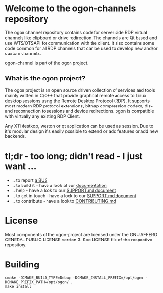 # Welcome to the ogon-channels repository

The ogon channel repository contains code for server side RDP virtual channels like
clipboard or drive redirection. The channels are Qt based and use WTS/OTSAPI for communication
with the client. It also contains some code common for all RDP channels that can be used to 
develop new and/or custom channels.

ogon-channel is part of the ogon project.

## What is the ogon project?

The ogon project is an open source driven collection of services and tools mainly written in C/C++
that provide graphical remote access to Linux desktop sessions using the Remote Desktop Protocol
(RDP). It supports most modern RDP protocol extensions, bitmap compression codecs, dis- and
reconnection to sessions and device redirections.
ogon is compatible with virtually any existing RDP Client.

Any X11 destkop, weston or qt application can be used as session. Due to it's modular
design it's easily possible to extend or add features or add new backends.

# tl;dr - too long; didn't read - I just want ...

* .. to report [a BUG][bugs]
* .. to build it - have a look at our [documentation][documentation]
* .. help - have a look to our [SUPPORT.md document][support]
* .. to get in touch - have a look to our [SUPPORT.md document][support]
* .. to contribute - have a look to [CONTRIBUTING.md][contribute]

# License

Most components of the ogon-project are licensed under the GNU AFFERO GENERAL PUBLIC LICENSE version 3.
See LICENSE file of the respective repository.

# Building

```
cmake -DCMAKE_BUILD_TYPE=Debug -DCMAKE_INSTALL_PREFIX=/opt/ogon -DCMAKE_PREFIX_PATH=/opt/ogon/ .
make install
```


[support]: https://github.com/ogon-project/ogon-project/SUPPORT.md
[bugs]: https://github.com/ogon-project/ogon-project/SUPPORT.md#bugs
[documentation]: https://github.com/ogon-project/ogon-project/SUPPORT.md#documentation
[contribute]: https://github.com/ogon-project/ogon-project/CONTRIBUTING.md
